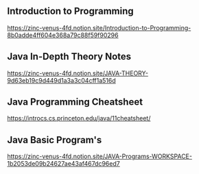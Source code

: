## Introduction to Programming
https://zinc-venus-4fd.notion.site/Introduction-to-Programming-8b0adde4ff604e368a79c88f59f90296

## Java In-Depth Theory Notes
https://zinc-venus-4fd.notion.site/JAVA-THEORY-9d63eb19c9d449d1a3a3c04cff1a516d

## Java Programming Cheatsheet
https://introcs.cs.princeton.edu/java/11cheatsheet/
## Java Basic Program's
https://zinc-venus-4fd.notion.site/JAVA-Programs-WORKSPACE-1b2053de09b24627ae43af467dc96ed7

